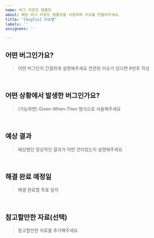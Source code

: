```yaml
---
name: 버그 리포트 템플릿
about: 해당 버그 리포트 템플릿을 사용하여 이슈를 만들어주세요.
title: "[bugfix] 이슈명"
labels: ''
assignees: ''

---
```


## 어떤 버그인가요?
> 어떤 버그인지 간결하게 설명해주세요
> 연관된 이슈가 있다면 #번호 작성

<br>

## 어떤 상황에서 발생한 버그인가요?
> (가능하면) Given-When-Then 형식으로 서술해주세요

<br>

## 예상 결과
> 예상했던 정상적인 결과가 어떤 것이었는지 설명해주세요

<br>

## 해결 완료 예정일
> 해결 완료할 목표 일자

<br>

## 참고할만한 자료(선택)
> 참고할만한 자료를 추가해주세요
